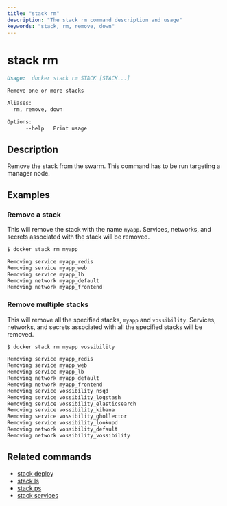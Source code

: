```yaml
---
title: "stack rm"
description: "The stack rm command description and usage"
keywords: "stack, rm, remove, down"
---
```


<!-- This file is maintained within the docker/docker Github
     repository at https://github.com/alcideio/moby/. Make all
     pull requests against that repo. If you see this file in
     another repository, consider it read-only there, as it will
     periodically be overwritten by the definitive file. Pull
     requests which include edits to this file in other repositories
     will be rejected.
-->

# stack rm

```markdown
Usage:  docker stack rm STACK [STACK...]

Remove one or more stacks

Aliases:
  rm, remove, down

Options:
      --help   Print usage
```

## Description

Remove the stack from the swarm. This command has to be run targeting
a manager node.

## Examples

### Remove a stack

This will remove the stack with the name `myapp`. Services, networks, and secrets associated with the stack will be removed.

```bash
$ docker stack rm myapp

Removing service myapp_redis
Removing service myapp_web
Removing service myapp_lb
Removing network myapp_default
Removing network myapp_frontend
```

### Remove multiple stacks

This will remove all the specified stacks, `myapp` and `vossibility`. Services, networks, and secrets associated with all the specified stacks will be removed.

```bash
$ docker stack rm myapp vossibility

Removing service myapp_redis
Removing service myapp_web
Removing service myapp_lb
Removing network myapp_default
Removing network myapp_frontend
Removing service vossibility_nsqd
Removing service vossibility_logstash
Removing service vossibility_elasticsearch
Removing service vossibility_kibana
Removing service vossibility_ghollector
Removing service vossibility_lookupd
Removing network vossibility_default
Removing network vossibility_vossibility
```

## Related commands

* [stack deploy](stack_deploy.md)
* [stack ls](stack_ls.md)
* [stack ps](stack_ps.md)
* [stack services](stack_services.md)
